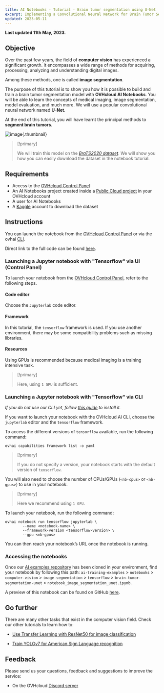 ```yaml
---
title: AI Notebooks - Tutorial - Brain tumor segmentation using U-Net
excerpt: Implementing a Convolutional Neural Network for Brain Tumor Segmentation in Medical Imaging
updated: 2023-05-11
---
```


**Last updated 11th May, 2023.**

## Objective

Over the past few years, the field of **computer vision** has experienced a significant growth. It encompasses a wide range of methods for acquiring, processing, analyzing and understanding digital images.

Among these methods, one is called **image segmentation**.

The purpose of this tutorial is to show you how it is possible to build and train a brain tumor segmentation model with **OVHcloud AI Notebooks**. You will be able to learn the concepts of medical imaging, image segmentation, model evaluation, and much more. We will use a popular convolutional neural network named **U-Net**.

At the end of this tutorial, you will have learnt the principal methods to **segment brain tumors**.

![image](images/mri_orig_pred_segmentation.gif){.thumbnail}

> [!primary]
>
> We will train this model on the *[BraTS2020 dataset](http://braintumorsegmentation.org/)*. We will show you how you can easily download the dataset in the notebook tutorial.
>

## Requirements

- Access to the [OVHcloud Control Panel](https://www.ovh.com/auth/?action=gotomanager&from=https://www.ovh.com/sg/&ovhSubsidiary=sg)
- An AI Notebooks project created inside a [Public Cloud project](https://www.ovhcloud.com/en-sg/public-cloud/) in your OVHcloud account
- A user for AI Notebooks
- A [Kaggle](https://www.kaggle.com/) account to download the dataset

## Instructions

You can launch the notebook from the [OVHcloud Control Panel](https://www.ovh.com/auth/?action=gotomanager&from=https://www.ovh.com/sg/&ovhSubsidiary=sg) or via the ovhai [CLI](https://docs.ovh.com/sg/en/publiccloud/ai/cli/getting-started-cli/).

Direct link to the full code can be found [here](https://github.com/ovh/ai-training-examples/blob/main/notebooks/computer-vision/image-segmentation/tensorflow/brain-tumor-segmentation-unet/notebook_image_segmentation_unet.ipynb).

### Launching a Jupyter notebook with "Tensorflow" via UI (Control Panel)

To launch your notebook from the [OVHcloud Control Panel](https://www.ovh.com/auth/?action=gotomanager&from=https://www.ovh.com/sg/&ovhSubsidiary=sg), refer to the following steps.

#### Code editor

Choose the `Jupyterlab` code editor.

#### Framework

In this tutorial, the `tensorflow` framework is used. If you use another environment, there may be some compatibility problems such as missing libraries.

#### Resources

Using GPUs is recommended because medical imaging is a training intensive task.

> [!primary]
>
> Here, using `1 GPU` is sufficient.
>

### Launching a Jupyter notebook with "Tensorflow" via CLI

*If you do not use our CLI yet, follow [this guide](/pages/platform/ai/cli_10_howto_install_cli) to install it.*

If you want to launch your notebook with the OVHcloud AI CLI, choose the `jupyterlab` editor and the `tensorflow` framework.

To access the different versions of `tensorflow` available, run the following command:

```console
ovhai capabilities framework list -o yaml
```

> [!primary]
>
> If you do not specify a version, your notebook starts with the default version of `tensorflow`.
>

You will also need to choose the number of CPUs/GPUs (`<nb-cpus>` or `<nb-gpus>`) to use in your notebook.

> [!primary]
>
> Here we recommend using `1 GPU`.
>

To launch your notebook, run the following command:

```console
ovhai notebook run tensorflow jupyterlab \
		--name <notebook-name> \
		--framework-version <tensorflow-version> \
  	    --gpu <nb-gpus>
```

You can then reach your notebook’s URL once the notebook is running.

### Accessing the notebooks

Once our [AI examples repository](https://github.com/ovh/ai-training-examples/) has been cloned in your environment, find your notebook by following this path: `ai-training-examples` > `notebooks` > `computer-vision` > `image-segmentation` > `tensorflow` > `brain-tumor-segmentation-unet` > `notebook_image_segmentation_unet.ipynb`.

A preview of this notebook can be found on GitHub [here](https://github.com/ovh/ai-training-examples/blob/main/notebooks/computer-vision/image-segmentation/tensorflow/brain-tumor-segmentation-unet/notebook_image_segmentation_unet.ipynb).

## Go further

There are many other tasks that exist in the computer vision field. Check our other tutorials to learn how to:

- [Use Transfer Learning with ResNet50 for image classification](https://github.com/ovh/ai-training-examples/blob/main/notebooks/computer-vision/image-classification/tensorflow/resnet50/notebook-resnet-transfer-learning-image-classification.ipynb)

- [Train YOLOv7 for American Sign Language recognition](https://github.com/ovh/ai-training-examples/blob/main/notebooks/computer-vision/object-detection/miniconda/yolov7/notebook_object_detection_yolov7_asl.ipynb)

## Feedback

Please send us your questions, feedback and suggestions to improve the service:

- On the OVHcloud [Discord server](https://discord.com/invite/vXVurFfwe9)
